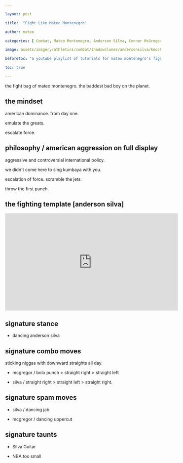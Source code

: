 ```yaml
---

layout: post

title:  "Fight Like Mateo Montenegro"

author: mateo

categories: [ Combat, Mateo Montenegro, Anderson Silva, Connor McGregor ]

image: assets/imagery/athletics/combat/shadowclones/andersonsilva/knockout.jpg

beforetoc: "a youtube playlist of tutorials for mateo montenegro's fight style"

toc: true

---
```


the fight bag of mateo montenegro. the baddest bad boy on the planet.

## the mindset

american dominance. from day one.

emulate the greats.

escalate force.

## philosophy / american aggression on full display

aggressive and controversial international policy.

we didn't come here to sing kumbaya with you.

escalation of force. scramble the jets.

throw the first punch.

## the fighting template [anderson silva]

<iframe width="560" height="315" src="https://www.youtube.com/embed/dX2XVu3Rq10?si=tIdnYvBroSj_d9Cq&amp;start=27" title="YouTube video player" frameborder="0" allow="accelerometer; autoplay; clipboard-write; encrypted-media; gyroscope; picture-in-picture; web-share" referrerpolicy="strict-origin-when-cross-origin" allowfullscreen></iframe>

## signature stance

* dancing anderson silva

## signature combo moves

sticking niggas with downward straights all day.

* mcgregor / bolo punch > straight right > straight left

* silva / straight right > straight left > straight right.

## signature spam moves

* silva / dancing jab

* mcgregor / dancing uppercut

## signature taunts

* Silva Guitar

* NBA too small
